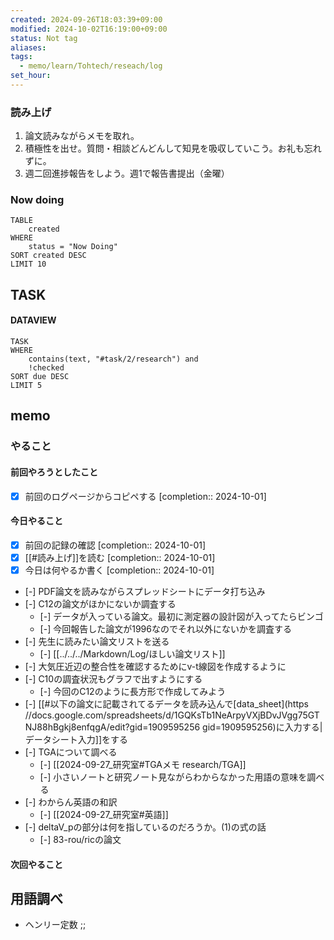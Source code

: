 ```yaml
---
created: 2024-09-26T18:03:39+09:00
modified: 2024-10-02T16:19:00+09:00
status: Not tag
aliases: 
tags:
  - memo/learn/Tohtech/reseach/log
set_hour: 
---
```

### 読み上げ
1. 論文読みながらメモを取れ。
2. 積極性を出せ。質問・相談どんどんして知見を吸収していこう。お礼も忘れずに。
3. 週二回進捗報告をしよう。週1で報告書提出（金曜）
### Now doing
```dataview
TABLE
	created
WHERE
	status = "Now Doing"
SORT created DESC
LIMIT 10
```
## TASK
#### DATAVIEW
```dataview
TASK
WHERE 
	contains(text, "#task/2/research") and
	!checked
SORT due DESC
LIMIT 5
```

## memo
### やること
#### 前回やろうとしたこと
- [x] 前回のログページからコピペする  [completion:: 2024-10-01]
#### 今日やること
- [x] 前回の記録の確認  [completion:: 2024-10-01]
- [x] [[#読み上げ]]を読む  [completion:: 2024-10-01]
- [x] 今日は何やるか書く  [completion:: 2024-10-01]
- [-] PDF論文を読みながらスプレッドシートにデータ打ち込み
- [-] C12の論文がほかにないか調査する
	- [-] データが入っている論文。最初に測定器の設計図が入ってたらビンゴ
	- [-] 今回報告した論文が1996なのでそれ以外にないかを調査する
- [-] 先生に読みたい論文リストを送る
	- [-] [[../../../Markdown/Log/ほしい論文リスト]]
- [-] 大気圧近辺の整合性を確認するためにv-t線図を作成するように
- [-] C10の調査状況もグラフで出すようにする
	- [-] 今回のC12のように長方形で作成してみよう
- [-] [[#以下の論文に記載されてるデータを読み込んで[data_sheet](https //docs.google.com/spreadsheets/d/1GQKsTb1NeArpyVXjBDvJVgg75GTNJ88hBgkj8enfqgA/edit?gid=1909595256 gid=1909595256)に入力する|データシート入力]]をする
- [-] TGAについて調べる
	- [-] [[2024-09-27_研究室#TGAメモ research/TGA]]
	- [-] 小さいノートと研究ノート見ながらわからなかった用語の意味を調べる
- [-] わからん英語の和訳
	- [-] [[2024-09-27_研究室#英語]]
- [-] deltaV_pの部分は何を指しているのだろうか。(1)の式の話 
	- [-] 83-rou/ricの論文
#### 次回やること
## 用語調べ
- ヘンリー定数
;;


